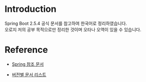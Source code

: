 # Introduction

Spring Boot 2.5.4 공식 문서를 참고하여 한국어로 정리하였습니다.  
오로지 저의 공부 목적으로만 정리한 것이며 오타나 오역이 있을 수 있습니다.  

# Reference
- [Spring 참조 문서](https://docs.spring.io/spring-boot/docs/current/reference/html/)

- [버전별 문서 리스트](https://spring.io/projects/spring-boot#learn)